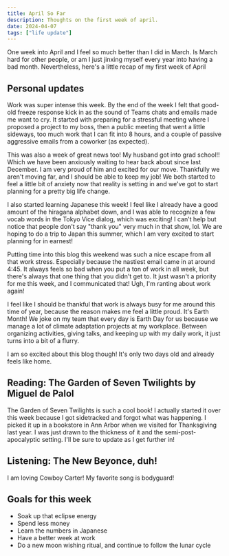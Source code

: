 ```yaml
---
title: April So Far
description: Thoughts on the first week of april.
date: 2024-04-07
tags: ["life update"]
---
```


One week into April and I feel so much better than I did in March. Is March hard for other people, or am I just jinxing myself every year into having a bad month. Nevertheless, here's a little recap of my first week of April

## Personal updates
Work was super intense this week. By the end of the week I felt that good-old freeze response kick in as the sound of Teams chats and emails made me want to cry. It started with preparing for a stressful meeting where I proposed a project to my boss, then a public meeting that went a little sideways, too much work that I can fit into 8 hours, and a couple of passive aggressive emails from a coworker (as expected).

This was also a week of great news too! My husband got into grad school!! Which we have been anxiously waiting to hear back about since last December. I am very proud of him and excited for our move. Thankfully we aren't moving far, and I should be able to keep my job! We both started to feel a little bit of anxiety now that reality is setting in and we've got to start planning for a pretty big life change.

I also started learning Japanese this week! I feel like I already have a good amount of the hiragana alphabet down, and I was able to recognize a few vocab words in the Tokyo Vice dialog, which was exciting! I can't help but notice that people don't say "thank you" very much in that show, lol. We are hoping to do a trip to Japan this summer, which I am very excited to start planning for in earnest!

Putting time into this blog this weekend was such a nice escape from all that work stress. Especially because the nastiest email came in at around 4:45. It always feels so bad when you put a ton of work in all week, but there's always that one thing that you didn't get to. It just wasn't a priority for me this week, and I communicated that! Ugh, I'm ranting about work again!

I feel like I should be thankful that work is always busy for me around this time of year, because the reason makes me feel a little proud. It's Earth Month! We joke on my team that every day is Earth Day for us because we manage a lot of climate adaptation projects at my workplace. Between organizing activities, giving talks, and keeping up with my daily work, it just turns into a bit of a flurry.

I am so excited about this blog though! It's only two days old and already feels like home.

## Reading: The Garden of Seven Twilights by Miguel de Palol
The Garden of Seven Twilights is such a cool book! I actually started it over this week because I got sidetracked and forgot what was happening. I picked it up in a bookstore in Ann Arbor when we visited for Thanksgiving last year. I was just drawn to the thickness of it and the semi-post-apocalyptic setting. I'll be sure to update as I get further in!

## Listening: The New Beyonce, duh!
I am loving Cowboy Carter! My favorite song is bodyguard!

## Goals for this week
- Soak up that eclipse energy
- Spend less money
- Learn the numbers in Japanese
- Have a better week at work
- Do a new moon wishing ritual, and continue to follow the lunar cycle

